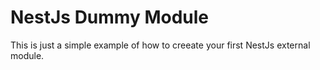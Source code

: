 

NestJs Dummy Module
===================

This is just a simple example of how to creeate your first NestJs external module.
